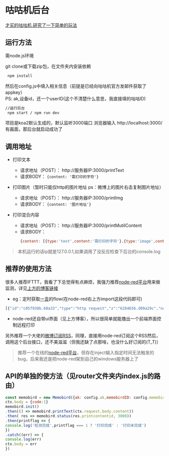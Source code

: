 # 咕咕机后台

[才买的咕咕机,研究了一下简单的玩法](http://summerscar.me/2017/08/29/%E5%92%95%E5%92%95%E6%9C%BA-%E4%B8%80%E5%8F%B0%E6%9C%89%E8%B6%A3%E7%9A%84%E6%89%93%E5%8D%B0%E6%9C%BA/)

## 运行方法

需node.js环境

git clone或下载zip包，在文件夹内安装依赖

```bash
 npm install
```

然后在config.js中填入相关信息（前提是已经向咕咕机官方发邮件获取了appkey）  
PS: ak,设备id，还一个userID(这个不清楚什么意思，我直接填的咕咕ID)

```bash
//运行后台
 npm start / npm run dev
```

项目是koa2默认生成的，默认监听3000端口  浏览器输入 http://localhost:3000/  有画面，那后台就启动成功了

## 调用地址

* 打印文本
  * 请求地址（POST）： http://服务器IP:3000/printText
  * 请求BODY：  ```{content: '需打印的字符'}```

* 打印图片（暂时只能仅http的图片地址  ps：微博上的图片右击复制图片地址）  
  * 请求地址（POST）： http://服务器IP:3000/printImg
  * 请求BODY：  ```{content: '图片地址'}```

* 打印混合内容
  * 请求地址（POST）： http://服务器IP:3000/printMutilContent
  * 请求BODY：
    ```js
    {content: [{type:'text',content:'需打印的字符'},{type:'image',content:'图片地址'}]}
    ```
>本机运行的话ip就是127.0.0.1,如果调用了没反应检查下后台的console.log

## 推荐的使用方法

很多人推荐IFTTT，我看了下总觉得有点麻烦，我强力推荐[node-red平台](https://bb.goiot.cc/category/7/%E5%85%A5%E9%97%A8-tutorial)用来做监测，详见[上方的博客链接]((http://summerscar.me/2017/08/29/%E5%92%95%E5%92%95%E6%9C%BA-%E4%B8%80%E5%8F%B0%E6%9C%89%E8%B6%A3%E7%9A%84%E6%89%93%E5%8D%B0%E6%9C%BA/))

* eg：定时获取[一言](https://sslapi.hitokoto.cn/)的flow(在node-red右上方import这段代码即可)

```js
[{"id":"c05f930b.68a33","type":"http request","z":"6284656.d09a29c","name":"hitokoto","method":"GET","ret":"obj","url":"https://sslapi.hitokoto.cn/","tls":"","x":431,"y":162,"wires":[["4383a923.5a6698"]]},{"id":"f831778a.769438","type":"inject","z":"6284656.d09a29c","name":"间隔打印","topic":"","payload":"","payloadType":"date","repeat":"14400","crontab":"","once":false,"x":183,"y":150,"wires":[["c05f930b.68a33"]]},{"id":"4383a923.5a6698","type":"function","z":"6284656.d09a29c","name":"处理输入","func":"\nlet text =\n`\n--------------------------------\n               一言\n        \n  ${msg.payload.hitokoto}\n\n                ---${msg.payload.from}\n--------------------------------\n`\nmsg.payload = {content: text}\nreturn msg;","outputs":1,"noerr":0,"x":639,"y":163,"wires":[["c0a30def.29e2c","7aac15b5.09a94c"]]},{"id":"7aac15b5.09a94c","type":"debug","z":"6284656.d09a29c","name":"","active":true,"console":"false","complete":"payload","x":1073,"y":165,"wires":[]},{"id":"c0a30def.29e2c","type":"http request","z":"6284656.d09a29c","name":"修改此处的URL地址","method":"POST","ret":"obj","url":"http://IP:3000/printText","tls":"","x":885,"y":207,"wires":[["7aac15b5.09a94c"]]},{"id":"8e247114.aae1e","type":"comment","z":"6284656.d09a29c","name":"一言","info":"","x":116,"y":90,"wires":[]}]
```

* node-red还自带ui界面（见上方博客），所以很简单就能撸出一个前端界面控制远程打印


另外推荐一个大佬的[微博订阅RSS](https://github.com/DIYgod/Weibo2RSS)，同理，直接用node-red订阅这个RSS然后，调用这个后台接口，还不美滋滋（但我还缺了点那啥，也没什么好订阅的(T_T)）

>推荐一个在线的[node-red平台](https://goiot.cc/)，但存在inject输入指定时间无法触发的bug，后来我还是把node-red架到自己的windows服务器上了

## API的单独的使方法（见router文件夹内index.js的路由）

```JavaScript
const memobird = new Memobird({ak: config.ak,memobirdID: config.memobirdID,useridentifying: config.useridentifying})
ctx.body = {code:1}
memobird.init()
.then(() => memobird.printText(ctx.request.body.content))
.then( res => memobird.status(res.printcontentid, 3000))
.then(printflag => {
console.log('检测完成',printflag === 1 ? '打印完成' : '打印未完成')
})
.catch((err) => { 
console.log(err) 
ctx.body = err
})
```